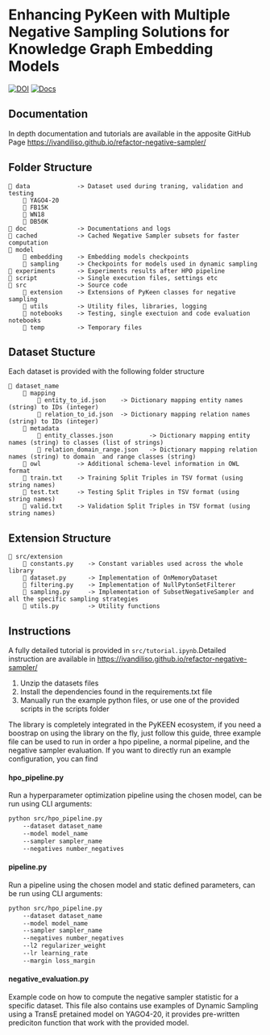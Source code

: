 # Enhancing PyKeen with Multiple Negative Sampling Solutions for Knowledge Graph Embedding Models
[![DOI](https://zenodo.org/badge/971351696.svg)](https://doi.org/10.5281/zenodo.15413074)
[![Docs](https://img.shields.io/badge/docs-online-success.svg)](https://ivandiliso.github.io/refactor-negative-sampler/)

## Documentation

In depth documentation and tutorials are available in the apposite GitHub Page https://ivandiliso.github.io/refactor-negative-sampler/

## Folder Structure

```
📁 data             -> Dataset used during traning, validation and testing
    📁 YAGO4-20     
    📁 FB15K        
    📁 WN18        
    📁 DB50K        
📁 doc              -> Documentations and logs
📁 cached           -> Cached Negative Sampler subsets for faster computation
📁 model
    📁 embedding    -> Embedding models checkpoints
    📁 sampling     -> Checkpoints for models used in dynamic sampling
📁 experiments      -> Experiments results after HPO pipeline
📁 script           -> Single execution files, settings etc     
📁 src              -> Source code
    📁 extension    -> Extensions of PyKeen classes for negative sampling
    📁 utils        -> Utility files, libraries, logging
    📁 notebooks    -> Testing, single exectuion and code evaluation notebooks
    📁 temp         -> Temporary files 
```

## Dataset Stucture

Each dataset is provided with the following folder structure

```
📁 dataset_name
    📁 mapping      
        📄 entity_to_id.json    -> Dictionary mapping entity names (string) to IDs (integer)
        📄 relation_to_id.json  -> Dictionary mapping relation names (string) to IDs (integer)
    📁 metadata
        📄 entity_classes.json          -> Dictionary mapping entity names (string) to classes (list of strings)
        📄 relation_domain_range.json   -> Dictionary mapping relation names (string) to domain  and range classes (string)
    📁 owl          -> Additional schema-level information in OWL format
    📄 train.txt    -> Training Split Triples in TSV format (using string names)
    📄 test.txt     -> Testing Split Triples in TSV format (using string names)
    📄 valid.txt    -> Validation Split Triples in TSV format (using string names)
```

## Extension Structure

```
📁 src/extension
    📄 constants.py    -> Constant variables used across the whole library
    📄 dataset.py      -> Implementation of OnMemoryDataset
    📄 filtering.py    -> Implementation of NullPytonSetFilterer
    📄 sampling.py     -> Implementation of SubsetNegativeSampler and all the specific sampling strategies
    📄 utils.py        -> Utility functions

```

## Instructions

A fully detailed tutorial is provided in `src/tutorial.ipynb`.Detailed instruction are available in https://ivandiliso.github.io/refactor-negative-sampler/

1. Unzip the datasets files
2. Install the dependencies found in the requirements.txt file
3. Manually run the example python files, or use one of the provided scripts in the scripts folder

The library is completely integrated in the PyKEEN ecosystem, if you need a boostrap on using the library on the fly, just 
follow this guide, three example file can be used to run in order a hpo pipeline, a normal pipeline, and the negative sampler
evaluation. If you want to directly run an example configuration, you can find 

#### hpo_pipeline.py
Run a hyperparameter optimization pipeline using the chosen model, can be run using CLI arguments:

```bash
python src/hpo_pipeline.py 
    --dataset dataset_name 
    --model model_name 
    --sampler sampler_name 
    --negatives number_negatives
```

#### pipeline.py
Run a pipeline using the chosen model and static defined parameters, can be run using CLI arguments:

```bash
python src/hpo_pipeline.py 
    --dataset dataset_name 
    --model model_name 
    --sampler sampler_name 
    --negatives number_negatives 
    --l2 regularizer_weight 
    --lr learning_rate 
    --margin loss_margin
```

#### negative_evaluation.py

Example code on how to compute the negative sampler statistic for a specific dataset. This file also contains use examples 
of Dynamic Sampling using a TransE pretained model on YAGO4-20, it provides pre-written prediciton function that work 
with the provided model.




